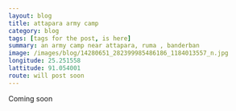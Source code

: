 ```yaml
---
layout: blog
title: attapara army camp
category: blog
tags: [tags for the post, is here]  
summary: an army camp near attapara, ruma , banderban
image: /images/blog/14280651_282399985486186_1184013557_n.jpg
longitude: 25.251558
lattitude: 91.054001
route: will post soon
---
```



Coming soon